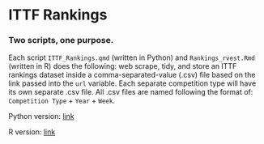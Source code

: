 # ITTF Rankings

### Two scripts, one purpose.

Each script `ITTF_Rankings.qmd` (written in Python) and `Rankings_rvest.Rmd` (written in R) does the following: web scrape, tidy, and store an ITTF rankings dataset inside a comma-separated-value (.csv) file based on the link passed into the `url` variable. Each separate competition type will have its own separate .csv file. All .csv files are named following the format of: `Competition Type` + `Year` + `Week`.

Python version: [link](https://kenf1.github.io/Rendered/Scraper-Py/)

R version: [link](https://kenf1.github.io/Rendered/Scraper-R/)